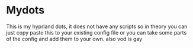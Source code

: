 # Mydots
This is my hyprland dots, it does not have any scripts so in theory you can just copy paste this to your existing config file or you can take some parts of the config and add them to your own.
also vod is gay 